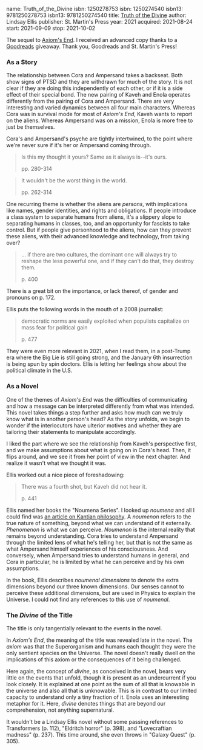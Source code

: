 name: Truth_of_the_Divine
isbn: 1250278753
isbn: 1250274540
isbn13: 9781250278753
isbn13: 9781250274540
title: [Truth of the Divine](https://www.amazon.com/dp/1250274540)
author: Lindsay Ellis
publisher: St. Martin's Press
year: 2021
acquired: 2021-08-24
start: 2021-09-09
stop: 2021-10-02

The sequel to [Axiom's End](#Axioms_End).  I received an advanced copy thanks to
a [Goodreads](https://goodreads.com/) giveaway.  Thank you, Goodreads and
St. Martin's Press!

### As a Story

The relationship between Cora and Ampersand takes a backseat.  Both show signs
of PTSD and they are withdrawn for much of the story.  It is not clear if they
are doing this independently of each other, or if it is a side effect of their
special bond.  The new pairing of Kaveh and Enola operates differently from the
pairing of Cora and Ampersand.  There are very interesting and varied dynamics
between all four main characters.  Whereas Cora was in survival mode for most of
_Axiom's End_, Kaveh wants to report on the aliens.  Whereas Ampersand was on a
mission, Enola is more free to just be themselves.

Cora's and Ampersand's psyche are tightly intertwined, to the point where we're
never sure if it's her or Ampersand coming through.

> Is this my thought it yours? Same as it always is--it's ours.
> <footer>pp. 280-314</footer>

> It wouldn't be the worst thing in the world.
> <footer>pp. 262-314</footer>

One recurring theme is whether the aliens are _persons_, with implications like
names, gender identities, and rights and obligations.  If people introduce a
class system to separate humans from aliens, it's a slippery slope to separating
humans in classes, too, and an opportunity for fascists to take control.  But if
people give personhood to the aliens, how can they prevent these aliens, with
their advanced knowledge and technology, from taking over?

> ... if there are two cultures, the dominant one will always try to reshape the
> less powerful one, and if they can't do that, they destroy them.
> <footer>p. 400</footer>

There is a great bit on the importance, or lack thereof, of gender and pronouns
on p. 172.

Ellis puts the following words in the mouth of a 2008 journalist:

> democratic norms are easily exploited when populists capitalize on mass fear
> for political gain
> <footer>p. 477</footer>

They were even more relevant in 2021, when I read them, in a post-Trump era
where the Big Lie is still going strong, and the January 6th insurrection is
being spun by spin doctors. Ellis is letting her feelings show about the
political climate in the U.S.

### As a Novel

One of the themes of _Axiom's End_ was the difficulties of communicating and how
a message can be interpreted differently from what was intended.  This novel
takes things a step further and asks how much can we truly know what is in
another person's head?  As the story unfolds, we begin to wonder if the
interlocutors have ulterior motives and whether they are tailoring their
statements to manipulate accordingly.

I liked the part where we see the relationship from Kaveh's perspective first,
and we make assumptions about what is going on in Cora's head.  Then, it flips
around, and we see it from her point of view in the next chapter.  And realize
it wasn't what we thought it was.

Ellis worked out a nice piece of foreshadowing:

> There was a fourth shot, but Kaveh did not hear it.
> <footer>p. 441</footer>

Ellis named her books the "Noumena Series".  I looked up _noumena_ and all I
could find was
[an article on Kantian philosophy](https://en.wikipedia.org/wiki/Noumenon).  A
_noumenon_ refers to the true nature of something, beyond what we can understand
of it externally.  _Phenomenon_ is what we can perceive.  _Noumenon_ is the
internal reality that remains beyond understanding.  Cora tries to understand
Ampersand through the limited lens of what he's telling her, but that is not the
same as what Ampersand himself experiences of his consciousness.  And
conversely, when Ampersand tries to understand humans in general, and Cora in
particular, he is limited by what he can perceive and by his own assumptions.

In the book, Ellis describes _noumenal dimensions_ to denote the extra
dimensions beyond our three known dimensions.  Our senses cannot to perceive
these additional dimensions, but are used in Physics to explain the Universe.  I
could not find any references to this use of _noumenal_.

### The _Divine_ of the Title

The title is only tangentially relevant to the events in the novel.

In _Axiom's End_, the meaning of the title was revealed late in the novel.  The
_axiom_ was that the Superorganism and humans each thought they were the only
sentient species on the Universe.  The novel doesn't really dwell on the
implications of this axiom or the consequences of it being challenged.

Here again, the concept of _divine_, as conceived in the novel, bears very
little on the events that unfold, though it is present as an undercurrent if you
look closely.  It is explained at one point as the sum of all that is knowable
in the universe and also all that is unknowable.  This is in contrast to our
limited capacity to understand only a tiny fraction of it.  Enola uses an
interesting metaphor for it.  Here, _divine_ denotes things that are beyond our
comprehension, not anything supernatural.

It wouldn't be a Lindsay Ellis novel without some passing references to
Transformers (p. 112), "Eldritch horror" (p. 398), and "Lovecraftian madness"
(p. 237).  This time around, she even throws in "Galaxy Quest" (p. 305).
